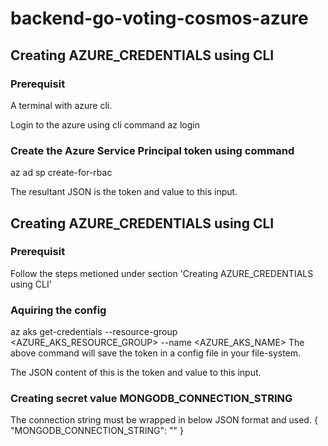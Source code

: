 # backend-go-voting-cosmos-azure

## Creating AZURE_CREDENTIALS using CLI

### Prerequisit 
A terminal with azure cli.

Login to the azure using cli command
az login

### Create the Azure Service Principal token using command
az ad sp create-for-rbac

The resultant JSON is the token and value to this input.

## Creating AZURE_CREDENTIALS using CLI

### Prerequisit 
Follow the steps metioned under section 'Creating AZURE_CREDENTIALS using CLI'

### Aquiring the config
az aks get-credentials --resource-group <AZURE_AKS_RESOURCE_GROUP> --name <AZURE_AKS_NAME>
The above command will save the token in a config file in your file-system.

The JSON content of this is the token and value to this input.

### Creating secret value MONGODB_CONNECTION_STRING

The connection string must be wrapped in below JSON format and used.
{
	"MONGODB_CONNECTION_STRING": "<mongo-db-connection-string>"
}


